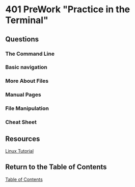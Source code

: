 # 401 PreWork "Practice in the Terminal"

## Questions

### The Command Line

### Basic navigation

### More About Files

### Manual Pages

### File Manipulation

### Cheat Sheet

## Resources

[Linux Tutorial](https://ryanstutorials.net/linuxtutorial/)

## Return to the Table of Contents

[Table of Contents](https://todd75.github.io/reading-notes/)
